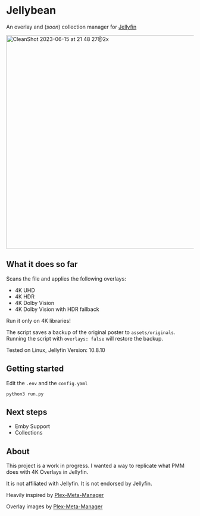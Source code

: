 # Jellybean
An overlay and (*soon*) collection manager for [Jellyfin](https://github.com/jellyfin/jellyfin)

<img width="575" alt="CleanShot 2023-06-15 at 21 48 27@2x" src="https://github.com/EduAndino17/jellybean/assets/11341292/4c8c66dd-519a-4ddc-bb86-5347e27acf0e">

## What it does so far
Scans the file and applies the following overlays: 

- 4K UHD
- 4K HDR
- 4K Dolby Vision
- 4K Dolby Vision with HDR fallback

Run it only on 4K libraries!

The script saves a backup of the original poster to `assets/originals`. Running the script with `overlays: false` will restore the backup.

Tested on Linux, Jellyfin Version: 10.8.10 
## Getting started

Edit the `.env` and the `config.yaml`

``` 
python3 run.py
```

## Next steps

- Emby Support
- Collections

## About
This project is a work in progress. I wanted a way to replicate what PMM does with 4K Overlays in Jellyfin.

It is not affiliated with Jellyfin. It is not endorsed by Jellyfin.

Heavily inspired by [Plex-Meta-Manager](https://github.com/meisnate12/Plex-Meta-Manager)

Overlay images by [Plex-Meta-Manager](https://github.com/meisnate12/Plex-Meta-Manager)
